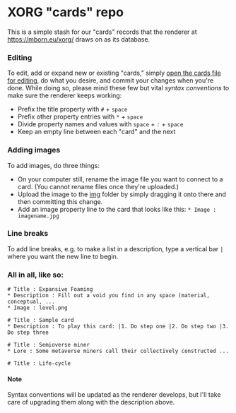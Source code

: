 # XORG "cards" repo

This is a simple stash for our "cards" records that the renderer at https://mborn.eu/xorg/ draws on as its database.

### Editing
To edit, add or expand new or existing "cards," simply [open the cards file for editing](https://github.com/XORGanon/cards/edit/main/cards), do what you desire, and commit your changes when you're done. While doing so, please mind these few but vital _syntax conventions_ to make sure the renderer keeps working:

* Prefix the title property with `#` + `space`
* Prefix other property entries with `*` + `space`
* Divide property names and values with `space` + `:` + `space`
* Keep an empty line between each "card" and the next

### Adding images
To add images, do three things:

* On your computer still, rename the image file you want to connect to a card. (You cannot rename files once they're uploaded.)
* Upload the image to the [img](https://github.com/XORGanon/cards/tree/main/img) folder by simply dragging it onto there and then committing this change.
* Add an image property line to the card that looks like this: `* Image : imagename.jpg`

### Line breaks
To add line breaks, e.g. to make a list in a description, type a vertical bar `|` where you want the new line to begin.

### All in all, like so:
	# Title : Expansive Foaming
	* Description : Fill out a void you find in any space (material, conceptual, ...
	* Image : level.png
	
	# Title : Sample card
	* Description : To play this card: |1. Do step one |2. Do step two |3. Do step three

	# Title : Semioverse miner
	* Lore : Some metaverse miners call their collectively constructed ...

	# Title : Life-cycle

#### Note
Syntax conventions will be updated as the renderer develops, but I'll take care of upgrading them along with the description above.


